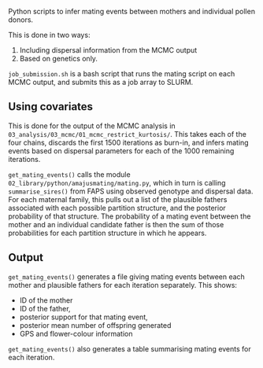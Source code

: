 Python scripts to infer mating events between mothers and individual pollen
donors.

This is done in two ways:
1. Including dispersal information from the MCMC output
2. Based on genetics only.

`job_submission.sh` is a bash script that runs the mating script on each MCMC
output, and submits this as a job array to SLURM.

## Using covariates

This is done for the output of the MCMC analysis in
`03_analysis/03_mcmc/01_mcmc_restrict_kurtosis/`. This takes each of the four
chains, discards the first 1500 iterations as burn-in, and infers mating events
based on dispersal parameters for each of the 1000 remaining iterations.

`get_mating_events()` calls the module
`02_library/python/amajusmating/mating.py`, which in turn is calling
`summarise_sires()` from FAPS using observed genotype and dispersal
data. For each maternal family, this pulls out a list of the plausible
fathers associated with each possible partition structure, and the posterior
probability of that structure. The probability of a mating event between the
mother and an individual candidate father is then the sum of those 
probabilities for each partition structure in which he appears.

## Output

`get_mating_events()` generates a file giving mating events between each mother
and plausible fathers for each iteration separately. This shows:

* ID of the mother
* ID of the father, 
* posterior support for that mating event,
* posterior mean number of offspring generated
* GPS and flower-colour information

`get_mating_events()` also generates a table summarising mating events for each
iteration.